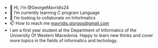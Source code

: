 - 👋 Hi, I’m @GeorgeMavridis24
- 🌱 I’m currently learning C program Language
- 💞️ I’m looking to collaborate on Infortmatics
- 📫 How to reach me mavridis.giorgos@gmail.com
- I am a first year student at the Department of Informatics of the University Of Western Macedonia.
Happy to learn new thinks and cover more topics in the fields of informatics and techology.

<!---
GeorgeMavridis24/GeorgeMavridis24 is a ✨ special ✨ repository because its `README.md` (this file) appears on your GitHub profile.
You can click the Preview link to take a look at your changes.
--->
